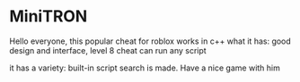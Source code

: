 # MiniTRON




Hello everyone, this popular cheat for roblox works in c++ what it has: good design and interface, level 8 cheat can run any script

it has a variety: built-in script search is made. Have a nice game with him
